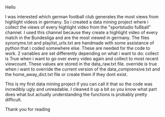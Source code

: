 Hello

I was interested which german football club generates the most views from highlight videos in germany. So i created a data mining project where i collect the views of every highlight video from the "sportstudio fußball" channel. 
I used this channel because they create a highlight video of every match in the Bundesliga and are the most viewed in germany. The files synonyms.txt and playlist_urls.txt are handmade with some assistance of python that i coded
somewhere else. These are needed for the code to work. 2 variables are set differently depending on what i want to do: collect is True when i want to go over every video again and collect to most recent viewcount. These values
are stored in the data_raw.txt file. override is true when i want to override the current version of the data_comprensive.txt and the home_away_dict.txt file or create them if they dont exist.

This is my first data mining project if you can call it that so the code was incredibly ugly and unreadable. I cleaned it up a bit so you know what part does what but actually understanding the functions is probably pretty
difficult.

Thank you for reading

